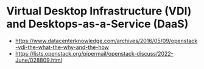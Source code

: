 # Virtual Desktop Infrastructure (VDI) and Desktops-as-a-Service (DaaS)

- <https://www.datacenterknowledge.com/archives/2016/05/09/openstack-vdi-the-what-the-why-and-the-how>
- <https://lists.openstack.org/pipermail/openstack-discuss/2022-June/028809.html>
